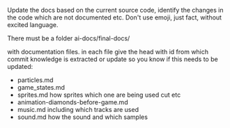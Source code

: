Update the docs based on the current source code, identify the changes in the code which are not documented etc. Don't use emoji, just fact, without excited language.

There must be a folder ai-docs/final-docs/

with documentation files. in each file give the head with id from which commit knowledge is extracted or update so you know if this needs to be updated:

* particles.md
* game_states.md
* sprites.md how sprites which one are being used cut etc
* animation-diamonds-before-game.md
* music.md including which tracks are used
* sound.md how the sound and which samples
